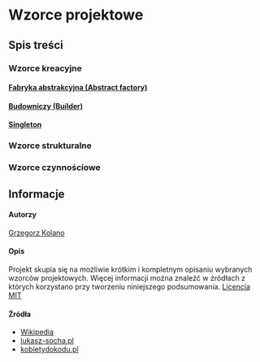 # Wzorce projektowe

## Spis treści

### Wzorce kreacyjne

#### [Fabryka abstrakcyjna (Abstract factory)](designpattern/abstractfactory/info.md)

#### [Budowniczy (Builder)](designpattern/builder/info.md)

#### [Singleton](designpattern/singleton/info.md)

### Wzorce strukturalne

### Wzorce czynnościowe

## Informacje

#### Autorzy

[Grzegorz Kolano](https://github.com/grzechukol)

#### Opis

Projekt skupia się na możliwie krótkim i kompletnym opisaniu wybranych wzorców projektowych. Więcej informacji można znaleźć w źródłach z których korzystano przy tworzeniu niniejszego podsumowania. [Licencja MIT](LICENSE)

#### Źródła

- [Wikipedia](https://en.wikipedia.org/wiki/Software_design_pattern)
- [lukasz-socha.pl](https://lukasz-socha.pl/php/wzorce-projektowe-spis-tresci/)
- [kobietydokodu.pl](https://kobietydokodu.pl/21-wzorce-projektowe/)
